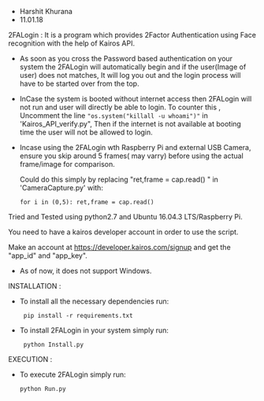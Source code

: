 * Harshit Khurana
* 11.01.18


2FALogin : It is a program which provides 2Factor Authentication using Face recognition with the help of Kairos API.


* As soon as you cross the Password based authentication on your system the 2FALogin will automatically begin and if the user(Image of user) does not matches, It will log you out and the login process will have to be started over from the top.

* InCase the system is booted without internet access then 2FALogin will not run and user will directly be able to login.
  To counter this , Uncomment the line `"os.system("killall -u whoami")"` in 'Kairos_API_verify.py", Then if the internet is not available at booting time the user will not be allowed to login.

* Incase using the 2FALogin wth Raspberry Pi and external USB Camera, ensure you skip around 5 frames( may varry) before using the actual frame/image for comparison.
  
  Could do this simply by replacing "ret,frame = cap.read() " in 'CameraCapture.py' with:
  	
  	`for i in (0,5):
  		ret,frame = cap.read() `

Tried and Tested using python2.7 and Ubuntu 16.04.3 LTS/Raspberry Pi.

You need to have a kairos developer account in order to use the script.

Make an account at https://developer.kairos.com/signup and get the "app_id" and "app_key".

* As of now, it does not support Windows.

INSTALLATION :

* To install all the necessary dependencies run:

	` pip install -r requirements.txt`	
 
* To install 2FALogin in your system simply run:

	` python Install.py`

EXECUTION :

* To execute 2FALogin simply run:

	 ` python Run.py `
